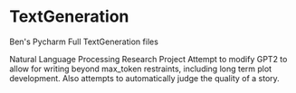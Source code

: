 # TextGeneration
Ben's Pycharm Full TextGeneration files

Natural Language Processing Research Project
Attempt to modify GPT2 to allow for writing beyond max_token restraints, including long term plot development. Also attempts to automatically judge the quality of a story.
